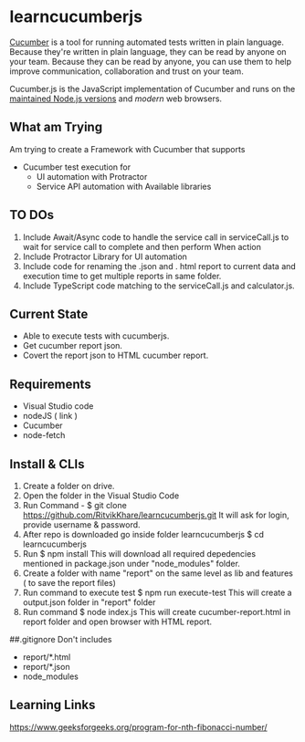 # learncucumberjs

[Cucumber](https://cucumber.io) is a tool for running automated tests written in plain language. Because they're
written in plain language, they can be read by anyone on your team. Because they can be
read by anyone, you can use them to help improve communication, collaboration and trust on
your team.

Cucumber.js is the JavaScript implementation of Cucumber and runs on the [maintained Node.js versions](https://github.com/nodejs/Release) and *modern* web browsers.

## What am Trying
Am trying to create a Framework with Cucumber that supports
 - Cucumber test execution for 
     + UI automation with Protractor
     + Service API automation with Available libraries

## TO DOs
1. Include Await/Async code to handle the service call in serviceCall.js to wait for service call to complete and then perform When action
2. Include Protractor Library for UI automation
3. Include code for renaming the .json and . html report to current data and execution time to get multiple reports in same folder.
4. Include TypeScript code matching to the serviceCall.js and calculator.js.

## Current State
- Able to execute tests with cucumberjs.
- Get cucumber report json.
- Covert the report json to HTML cucumber report.

## Requirements
- Visual Studio code 
- nodeJS ( link )
- Cucumber
- node-fetch

## Install & CLIs
1. Create a folder on drive. 
2. Open the folder in the Visual Studio Code
3. Run Command - 
    $ git clone https://github.com/RitvikKhare/learncucumberjs.git
    It will ask for login, provide username & password.
4. After repo is downloaded go inside folder learncucumberjs
    $ cd learncucumberjs
5. Run 
    $ npm install
    This will download all required depedencies mentioned in package.json under "node_modules" folder. 
6. Create a folder with name "report" on the same level as lib and features ( to save the report files)
7. Run command to execute test
    $ npm run execute-test
    This will create a output.json folder in "report" folder
8. Run command
    $ node index.js
    This will create cucumber-report.html in report folder and open browser with HTML report.

##.gitignore
Don't includes 
- report/*.html 
- report/*.json
- node_modules

## Learning Links 
https://www.geeksforgeeks.org/program-for-nth-fibonacci-number/